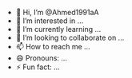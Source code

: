 - 👋 Hi, I’m @Ahmed1991aA
- 👀 I’m interested in ...
- 🌱 I’m currently learning ...
- 💞️ I’m looking to collaborate on ...
- 📫 How to reach me ...
- 😄 Pronouns: ...
- ⚡ Fun fact: ...

<!---
Ahmed1991aA/Ahmed1991aA is a ✨ special ✨ repository because its `README.md` (this file) appears on your GitHub profile.
You can click the Preview link to take a look at your changes.
--->
